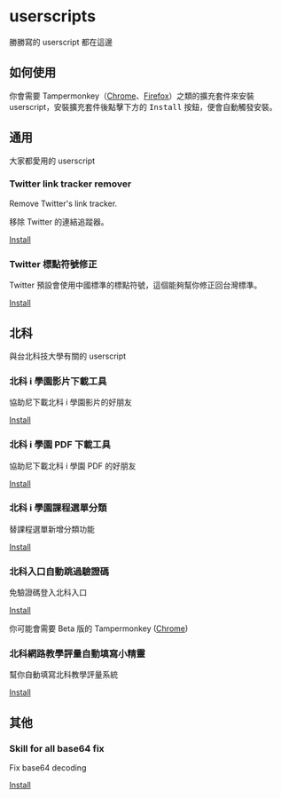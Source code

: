 # userscripts
勝勝寫的 userscript 都在這邊

## 如何使用
你會需要 Tampermonkey（[Chrome](https://chrome.google.com/webstore/detail/tampermonkey/dhdgffkkebhmkfjojejmpbldmpobfkfo)、[Firefox](https://addons.mozilla.org/zh-TW/firefox/addon/tampermonkey/)）之類的擴充套件來安裝 userscript，安裝擴充套件後點擊下方的 <kbd>Install</kbd> 按鈕，便會自動觸發安裝。
## 通用
大家都愛用的 userscript
### Twitter link tracker remover
Remove Twitter's link tracker.

移除 Twitter 的連結追蹤器。

[Install](https://github.com/gnehs/userscripts/raw/main/Twitter-link-tracker-remover.user.js)
### Twitter 標點符號修正
Twitter 預設會使用中國標準的標點符號，這個能夠幫你修正回台灣標準。

[Install](https://github.com/gnehs/userscripts/raw/main/twitter-lang-fix.user.js)
## 北科
與台北科技大學有關的 userscript
### 北科 i 學園影片下載工具
協助尼下載北科 i 學園影片的好朋友

[Install](https://github.com/gnehs/userscripts/raw/main/ntut-istudy-downloader.user.js)
### 北科 i 學園 PDF 下載工具
協助尼下載北科 i 學園 PDF 的好朋友

[Install](https://github.com/gnehs/userscripts/raw/main/ntut-istudy-pdf-downloader.user.js)
### 北科 i 學園課程選單分類
替課程選單新增分類功能

[Install](https://github.com/gnehs/userscripts/raw/main/ntut-istudy-course-select.user.js)
### 北科入口自動跳過驗證碼
免驗證碼登入北科入口

[Install](https://github.com/gnehs/userscripts/raw/main/ntut-skip-captcha.user.js)

你可能會需要 Beta 版的 Tampermonkey ([Chrome](https://chrome.google.com/webstore/detail/tampermonkey-beta/gcalenpjmijncebpfijmoaglllgpjagf))

### 北科網路教學評量自動填寫小精靈
幫你自動填寫北科教學評量系統

[Install](https://github.com/gnehs/userscripts/raw/main/ntut-autofill-assessment.user.js)

## 其他
### Skill for all base64 fix
Fix base64 decoding


[Install](https://github.com/gnehs/userscripts/raw/main/skillsforall.user.js)